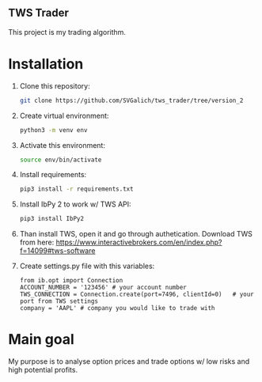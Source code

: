 ## TWS Trader
This project is my trading algorithm.

# Installation
1. Clone this repository:
    ```bash
    git clone https://github.com/SVGalich/tws_trader/tree/version_2
    ```
2. Create virtual environment:
    ```bash
    python3 -m venv env
    ```
3. Activate this environment:
	```bash
	source env/bin/activate
	```
4. Install requirements:
	```bash
	pip3 install -r requirements.txt
	```
5. Install IbPy 2 to work w/ TWS API:
	```bash
	pip3 install IbPy2
	```
6. Than install TWS, open it and go through authetication. Download TWS from here: 
https://www.interactivebrokers.com/en/index.php?f=14099#tws-software

7. Create settings.py file with this variables:
	```python3
	from ib.opt import Connection
	ACCOUNT_NUMBER = '123456' # your account number
	TWS_CONNECTION = Connection.create(port=7496, clientId=0)   # your port from TWS settings
	company = 'AAPL' # company you would like to trade with
	```
# Main goal
My purpose is to analyse option prices and trade options w/ low risks and
high potential profits.
